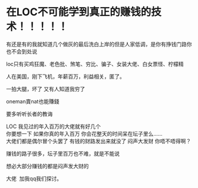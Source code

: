 # 在LOC不可能学到真正的赚钱的技术！！！！！


有还是有的我就知道几个做灰的最后洗白上岸的<img src="static/image/smiley/default/lol.gif" smilieid="12" border="0" alt="" />但是人家低调，是你有挣钱门路你也不会到处说

loc只有买鸡狂魔、老色批、煞笔、穷比、骗子、女装大佬、白女票怪、柠檬精

 人在美国，刚下飞机，年薪百万，利益相关，匿了。

一拍大腿，坏了 又有人知道我穷了

oneman賣nat也能賺錢

要多听听长者的教诲

LOC 我见过的年入百万的大佬就有好几个<br />
你要想一下 如果你真的年入百万 你会花整天的时间呆在坛子里么……<br />
大佬们都是偶尔冒个头罢了 有钱的财路发出来就没了 闷声大发财 你唔不唔得啊？<img id="aimg_T8s85" onclick="zoom(this, this.src, 0, 0, 0)" class="zoom" src="https://cdn.jsdelivr.net/gh/hishis/forum-master/public/images/patch.gif" onmouseover="img_onmouseoverfunc(this)" onload="thumbImg(this)" border="0" alt="" />

赚钱的路子很多，坛子里百万也不难，就是不能说<img src="static/image/smiley/default/titter.gif" smilieid="9" border="0" alt="" />

想必大部分赚钱的都是闷声发大财的

大佬&nbsp;&nbsp;加我qq我们探讨。 
